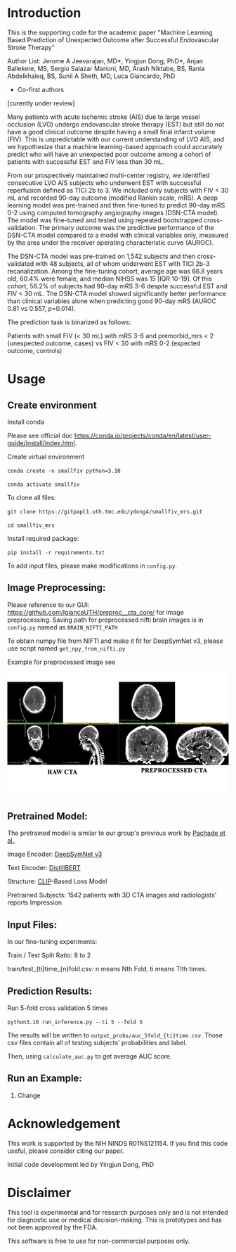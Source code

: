 # Introduction

This is the supporting code for the academic paper "Machine Learning Based Prediction of Unexpected Outcome after Successful Endovascular Stroke Therapy"

Author List: Jerome A Jeevarajan, MD*, Yingjun Dong, PhD*, Anjan Ballekere, MS, Sergio Salazar Marioni, MD, Arash Niktabe, BS, Rania Abdelkhaleq, BS, Sunil A Sheth, MD, Luca Giancardo, PhD
* Co-first authors

[curently under review]


Many patients with acute ischemic stroke (AIS) due to large vessel occlusion (LVO) undergo endovascular stroke therapy (EST) but still do not have a good clinical outcome despite having a small final infarct volume (FIV). This is unpredictable with our current understanding of LVO AIS, and we hypothesize that a machine learning-based approach could accurately predict who will have an unexpected poor outcome among a cohort of patients with successful EST and FIV less than 30 mL. 

From our prospectively maintained multi-center registry, we identified consecutive LVO AIS subjects who underwent EST with successful reperfusion defined as TICI 2b to 3. We included only subjects with FIV < 30 mL and recorded 90-day outcome (modified Rankin scale, mRS). A deep learning model was pre-trained and then fine-tuned to predict 90-day mRS 0-2 using computed tomography angiography images (DSN-CTA model). The model was fine-tuned and tested using repeated bootstrapped cross-validation. The primary outcome was the predictive performance of the DSN-CTA model compared to a model with clinical variables only, measured by the area under the receiver operating characteristic curve (AUROC). 

The DSN-CTA model was pre-trained on 1,542 subjects and then cross-validated with 48 subjects, all of whom underwent EST with TICI 2b-3 recanalization. Among the fine-tuning cohort, average age was 66.8 years old, 60.4% were female, and median NIHSS was 15 [IQR 10-19]. Of this cohort, 56.2% of subjects had 90-day mRS 3-6 despite successful EST and FIV < 30 mL. The DSN-CTA model showed significantly better performance than clinical variables alone when predicting good 90-day mRS (AUROC 0.81 vs 0.557, p=0.014). 


The prediction task is binarized as follows:
 
Patients with small FIV (< 30 mL) with mRS 3-6 and premorbid_mrs < 2  (unexpected outcome, cases)
vs
FIV < 30 with mRS 0-2 (expected outcome, controls)

# Usage
## Create environment
Install conda

Please see official doc https://conda.io/projects/conda/en/latest/user-guide/install/index.html.

Create virtual environment

`conda create -n smallfiv python=3.10`

`conda activate smallfiv`

To clone all files:

`git clone https://gitpapl1.uth.tmc.edu/ydong4/smallfiv_mrs.git`

`cd smallfiv_mrs`

Install required package:

`pip install -r requirements.txt`

To add input files, please make modifications in `config.py`.

## Image Preprocessing:

Please reference to our GUI: https://github.com/lgiancaUTH/preproc__cta_core/ for image preprocessing. Saving path for preprocessed nifti brain images is in `config.py` named as `BRAIN_NIFTI_PATH`

To obtain numpy file from NIFTI and make it fit for DeepSymNet v3, please use script named `get_npy_from_nifti.py`


Example for preprocessed image see

<img src="preprocessed_example.png" alt="preprocessed example" width="1200"/>

## Pretrained Model:

The pretrained model is similar to our group's previous work by [Pachade et al.](https://ieeexplore.ieee.org/abstract/document/10230623).

Image Encoder: [DeepSymNet v3](https://www.sciencedirect.com/science/article/pii/S2213158223000517)

Text Encoder: [DistillBERT](https://arxiv.org/pdf/1910.01108)

Structure: [CLIP](https://arxiv.org/pdf/2103.00020)-Based Loss Model

Pretrained Subjects: 1542 patients with 3D CTA images and radiologists' reports Impression

## Input Files:

In our fine-tuning experiments:

Train / Test Split Ratio: 8 to 2

train/test_{ti}time_{n}fold.csv: n means Nth Fold, ti means TIth times.

## Prediction Results:

Run 5-fold cross validation 5 times

`python3.10 run_inference.py --ti 5 --fold 5`

The results will be written to `output_probs/auc_5fold_{ti}time.csv`. Those csv files contain all of testing subjects' probabilities and label.

Then, using `calculate_auc.py` to get average AUC score.

## Run an Example:

1. Change 

# Acknowledgement
This work is supported by the NIH NINDS R01NS121154. If you find this code useful, please consider citing our paper. 

Initial code development led by Yingjun Dong, PhD

# Disclaimer
This tool is experimental and for research purposes only and is not intended for diagnostic use or medical decision-making. This is prototypes and has not been approved by the FDA.

This software is free to use for non-commercial purposes only.